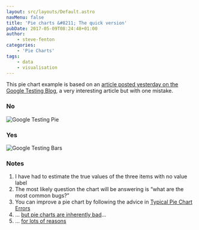 ```yaml
---
layout: src/layouts/Default.astro
navMenu: false
title: 'Pie charts &#8211; The quick version'
pubDate: 2017-05-09T08:24:48+01:00
author:
    - steve-fenton
categories:
    - 'Pie Charts'
tags:
    - data
    - visualisation
---
```


This pie chart example is based on an [article posted yesterday on the Google Testing Blog](https://testing.googleblog.com/2017/05/oss-fuzz-five-months-later-and.html), a very interesting article but with one mistake.

### No

![Google Testing Pie](/img/2017/05/google-testing-pie.png)

### Yes

![Google Testing Bars](/img/2017/05/google-testing-bars.png)

### Notes

1. I have had to estimate the true values of the three items with no value label
2. The most likely question the chart will be answering is “what are the most common bugs?”
3. You can improve a pie chart by following the advice in [Typical Pie Chart Errors](/2012/06/the-pie-chart-that-is-wrong-several-times/#typical-pie-chart-errors)
4. … [but pie charts are inherently bad](/2009/04/pie-charts-are-bad/)…
5. … [for lots of reasons](/category/pie-charts/)